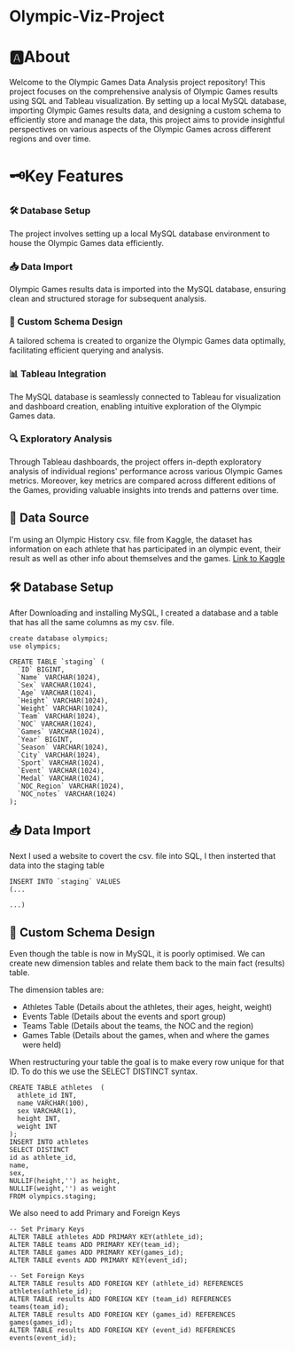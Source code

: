 # Olympic-Viz-Project

# 🅰️About

Welcome to the Olympic Games Data Analysis project repository! This project focuses on the comprehensive analysis of Olympic Games results using SQL and Tableau visualization. By setting up a local MySQL database, importing Olympic Games results data, and designing a custom schema to efficiently store and manage the data, this project aims to provide insightful perspectives on various aspects of the Olympic Games across different regions and over time.

# 🗝️Key Features

### 🛠️ Database Setup
The project involves setting up a local MySQL database environment to house the Olympic Games data efficiently.

### 📥 Data Import
Olympic Games results data is imported into the MySQL database, ensuring clean and structured storage for subsequent analysis.

### 📐 Custom Schema Design
A tailored schema is created to organize the Olympic Games data optimally, facilitating efficient querying and analysis.

### 📊 Tableau Integration
The MySQL database is seamlessly connected to Tableau for visualization and dashboard creation, enabling intuitive exploration of the Olympic Games data.

### 🔍 Exploratory Analysis
Through Tableau dashboards, the project offers in-depth exploratory analysis of individual regions' performance across various Olympic Games metrics. Moreover, key metrics are compared across different editions of the Games, providing valuable insights into trends and patterns over time.

## 📌 Data Source

I'm using an Olympic History csv. file from Kaggle, the dataset has information on each athlete that has participated in an olympic event, their result as well as other info about themselves and the games.
[Link to Kaggle](https://www.kaggle.com/datasets/bhanupratapbiswas/olympic-data?select=dataset_olympics.csv)
 
## 🛠️ Database Setup

After Downloading and installing MySQL, I created a database and a table that has all the same columns as my csv. file.


```
create database olympics;
use olympics;

CREATE TABLE `staging` (
  `ID` BIGINT,
  `Name` VARCHAR(1024),
  `Sex` VARCHAR(1024),
  `Age` VARCHAR(1024),
  `Height` VARCHAR(1024),
  `Weight` VARCHAR(1024),
  `Team` VARCHAR(1024),
  `NOC` VARCHAR(1024),
  `Games` VARCHAR(1024),
  `Year` BIGINT,
  `Season` VARCHAR(1024),
  `City` VARCHAR(1024),
  `Sport` VARCHAR(1024),
  `Event` VARCHAR(1024),
  `Medal` VARCHAR(1024),
  `NOC_Region` VARCHAR(1024),
  `NOC_notes` VARCHAR(1024)
);
```

## 📥 Data Import

Next I used a website to covert the csv. file into SQL, I then insterted that data into the staging table

```
INSERT INTO `staging` VALUES
(...

...)

```

## 📐 Custom Schema Design

Even though the table is now in MySQL, it is poorly optimised. We can create new dimension tables and relate them back to the main fact (results) table.

The dimension tables are: 
- Athletes Table (Details about the athletes, their ages, height, weight)
- Events Table (Details about the events and sport group)
- Teams Table (Details about the teams, the NOC and the region)
- Games Table (Details about the games, when and where the games were held)

When restructuring your table the goal is to make every row unique for that ID. To do this we use the SELECT DISTINCT syntax.

```
CREATE TABLE athletes  (
  athlete_id INT,
  name VARCHAR(100),
  sex VARCHAR(1),
  height INT,
  weight INT
);
INSERT INTO athletes
SELECT DISTINCT
id as athlete_id,
name,
sex,
NULLIF(height,'') as height,
NULLIF(weight,'') as weight
FROM olympics.staging;

```
We also need to add Primary and Foreign Keys

```
-- Set Primary Keys
ALTER TABLE athletes ADD PRIMARY KEY(athlete_id);
ALTER TABLE teams ADD PRIMARY KEY(team_id);
ALTER TABLE games ADD PRIMARY KEY(games_id);
ALTER TABLE events ADD PRIMARY KEY(event_id);

-- Set Foreign Keys
ALTER TABLE results ADD FOREIGN KEY (athlete_id) REFERENCES athletes(athlete_id);
ALTER TABLE results ADD FOREIGN KEY (team_id) REFERENCES teams(team_id);
ALTER TABLE results ADD FOREIGN KEY (games_id) REFERENCES games(games_id);
ALTER TABLE results ADD FOREIGN KEY (event_id) REFERENCES events(event_id);

```
